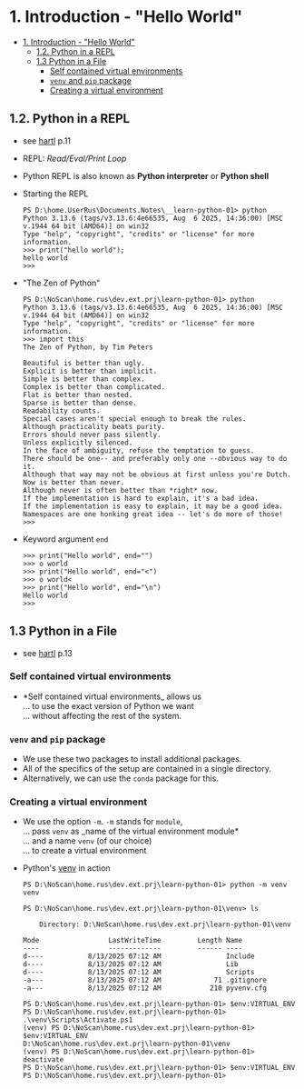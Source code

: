 # 1. Introduction - "Hello World"

- [1. Introduction - "Hello World"](#1-introduction---hello-world)
  - [1.2. Python in a REPL](#12-python-in-a-repl)
  - [1.3 Python in a File](#13-python-in-a-file)
    - [Self contained virtual environments](#self-contained-virtual-environments)
    - [`venv` and `pip` package](#venv-and-pip-package)
    - [Creating a virtual environment](#creating-a-virtual-environment)

## 1.2. Python in a REPL

- see [hartl](../README.md#hartl) p.11
- REPL: _Read/Eval/Print Loop_

- Python REPL is also known as **Python interpreter** or **Python shell**

- Starting the REPL

  ``` pwsh
  PS D:\home.UserRus\Documents.Notes\__learn-python-01> python
  Python 3.13.6 (tags/v3.13.6:4e66535, Aug  6 2025, 14:36:00) [MSC v.1944 64 bit (AMD64)] on win32
  Type "help", "copyright", "credits" or "license" for more information.
  >>> print("hello world");
  hello world
  >>>
  ```

- "The Zen of Python"

  ``` pwsh
  PS D:\NoScan\home.rus\dev.ext.prj\learn-python-01> python
  Python 3.13.6 (tags/v3.13.6:4e66535, Aug  6 2025, 14:36:00) [MSC v.1944 64 bit (AMD64)] on win32
  Type "help", "copyright", "credits" or "license" for more information.
  >>> import this
  The Zen of Python, by Tim Peters

  Beautiful is better than ugly.
  Explicit is better than implicit.
  Simple is better than complex.
  Complex is better than complicated.
  Flat is better than nested.
  Sparse is better than dense.
  Readability counts.
  Special cases aren't special enough to break the rules.
  Although practicality beats purity.
  Errors should never pass silently.
  Unless explicitly silenced.
  In the face of ambiguity, refuse the temptation to guess.
  There should be one-- and preferably only one --obvious way to do it.
  Although that way may not be obvious at first unless you're Dutch.
  Now is better than never.
  Although never is often better than *right* now.
  If the implementation is hard to explain, it's a bad idea.
  If the implementation is easy to explain, it may be a good idea.
  Namespaces are one honking great idea -- let's do more of those!
  >>> 
  ```

- Keyword argument `end`

  ``` pwsh
  >>> print("Hello world", end="")
  >>> o world
  >>> print("Hello world", end="<")
  >>> o world<
  >>> print("Hello world", end="\n")
  Hello world
  >>>
  ```

## 1.3 Python in a File

- see [hartl](../README.md#hartl) p.13

### Self contained virtual environments

- *Self contained virtual environments_ allows us  
  … to use the exact version of Python we want  
  … without affecting the rest of the system.

### `venv` and `pip` package

- We use these two packages to install additional packages.
- All of the specifics of the setup are contained in a single directory.
- Alternatively, we can use the `conda` package for this.

### Creating a virtual environment

- We use the option `-m`. `-m` stands for `module`,  
  … pass `venv` as _name of the virtual environment module*  
  … and a name `venv` (of our choice)  
  … to create a virtual environment

- Python's [venv](https://docs.python.org/3/library/venv.html) in action

  ``` pwsh
  PS D:\NoScan\home.rus\dev.ext.prj\learn-python-01> python -m venv venv

  PS D:\NoScan\home.rus\dev.ext.prj\learn-python-01\venv> ls

      Directory: D:\NoScan\home.rus\dev.ext.prj\learn-python-01\venv

  Mode                 LastWriteTime         Length Name
  ----                 -------------         ------ ----
  d----           8/13/2025 07:12 AM                Include
  d----           8/13/2025 07:12 AM                Lib
  d----           8/13/2025 07:12 AM                Scripts
  -a---           8/13/2025 07:12 AM             71 .gitignore
  -a---           8/13/2025 07:12 AM            210 pyvenv.cfg

  PS D:\NoScan\home.rus\dev.ext.prj\learn-python-01> $env:VIRTUAL_ENV
  PS D:\NoScan\home.rus\dev.ext.prj\learn-python-01> .\venv\Scripts\Activate.ps1 
  (venv) PS D:\NoScan\home.rus\dev.ext.prj\learn-python-01> $env:VIRTUAL_ENV
  D:\NoScan\home.rus\dev.ext.prj\learn-python-01\venv
  (venv) PS D:\NoScan\home.rus\dev.ext.prj\learn-python-01> deactivate
  PS D:\NoScan\home.rus\dev.ext.prj\learn-python-01> $env:VIRTUAL_ENV
  PS D:\NoScan\home.rus\dev.ext.prj\learn-python-01>
  ```
